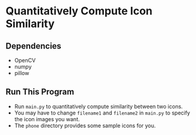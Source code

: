 # Quantitatively Compute Icon Similarity

## Dependencies
* OpenCV
* numpy
* pillow

## Run This Program
* Run `main.py` to quantitatively compute similarity between two icons.
* You may have to change `filename1` and `filename2` in `main.py` to specify the icon images you want.
* The `phone` directory provides some sample icons for you.
